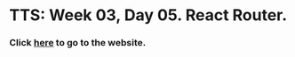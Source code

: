 # TTS: Week 03, Day 05. React Router.

### Click [here](https://enier290188.github.io/tts-w03-d05-react-router/ "https://enier290188.github.io/tts-w03-d05-react-router/") to go to the website.
